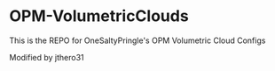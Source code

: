 # OPM-VolumetricClouds
This is the REPO for OneSaltyPringle's OPM Volumetric Cloud Configs

Modified by jthero31